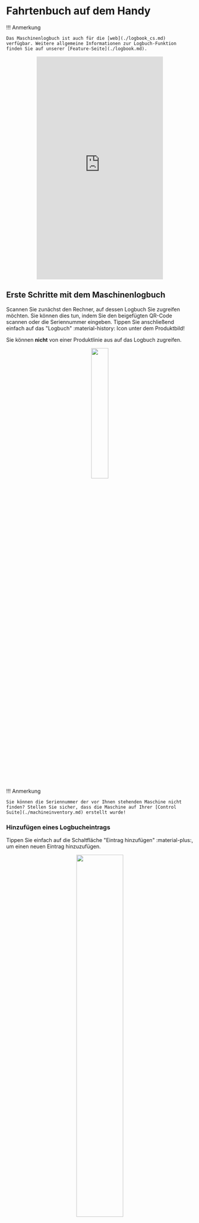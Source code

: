 # Fahrtenbuch auf dem Handy
!!! Anmerkung

    Das Maschinenlogbuch ist auch für die [web](./logbook_cs.md) verfügbar. Weitere allgemeine Informationen zur Logbuch-Funktion finden Sie auf unserer [Feature-Seite](./logbook.md).

<div style="display: flex; justify-content: center; align-items: center;">
    <iframe width="340" height="600" src="https://www.loom.com/embed/17772bd8e28b45b092d499f6e647c498?sid=ff39838d-0114-4f02-8516-360875222f02" frameborder="0" webkitallowfullscreen mozallowfullscreen allowfullscreen></iframe>
</div>

## Erste Schritte mit dem Maschinenlogbuch
Scannen Sie zunächst den Rechner, auf dessen Logbuch Sie zugreifen möchten. Sie können dies tun, indem Sie den beigefügten QR-Code scannen oder die Seriennummer eingeben. Tippen Sie anschließend einfach auf das "Logbuch" :material-history: Icon unter dem Produktbild!

Sie können **nicht** von einer Produktlinie aus auf das Logbuch zugreifen.

<p align="center"><img src="https://i.imgur.com/BKE7IV9.gif" width="30%"></p>

!!! Anmerkung

    Sie können die Seriennummer der vor Ihnen stehenden Maschine nicht finden? Stellen Sie sicher, dass die Maschine auf Ihrer [Control Suite](./machineinventory.md) erstellt wurde!

### Hinzufügen eines Logbucheintrags

Tippen Sie einfach auf die Schaltfläche "Eintrag hinzufügen" :material-plus:, um einen neuen Eintrag hinzuzufügen.

<p align="center"><img src="https://i.imgur.com/3NQ9e9X.gif" width="50%"></p>

Stellen Sie sicher, dass Sie einen Titel und eine Kategorie hinzufügen und die Arbeit beschreiben, die auf dem Computer ausgeführt wurde. Sie können auch Bilder oder Videos anhängen, die Sie zuvor aufgenommen haben. Ein Bild sagt mehr als tausend Worte!

### Logbucheinträge Einsehen

Sie können jederzeit alle Einträge sehen, die Sie und Ihre Kollegen für eine bestimmte Maschine hinzugefügt haben. Sie können auch Bilder sehen und die angehängten Videos abspielen. 

<p align="center"><img src="https://i.imgur.com/NETD64k.gif" width="50%"></p>

Sie können die Filter auch verwenden, um nach einem bestimmten Text oder dem Datum des Logbucheintrags zu suchen, um die Dinge einzugrenzen.

